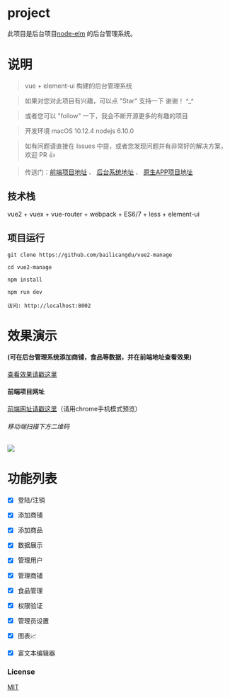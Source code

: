 
# project

此项目是后台项目[node-elm](https://github.com/bailicangdu/node-elm) 的后台管理系统。


# 说明

>  vue + element-ui 构建的后台管理系统

>  如果对您对此项目有兴趣，可以点 "Star" 支持一下 谢谢！ ^_^

>  或者您可以 "follow" 一下，我会不断开源更多的有趣的项目

>  开发环境 macOS 10.12.4  nodejs 6.10.0

>  如有问题请直接在 Issues 中提，或者您发现问题并有非常好的解决方案，欢迎 PR 👍

>  传送门：[前端项目地址](https://github.com/bailicangdu/vue2-elm)  、 [后台系统地址](https://github.com/bailicangdu/node-elm)  、 [原生APP项目地址](https://github.com/bailicangdu/RN-elm)



## 技术栈

vue2 + vuex + vue-router + webpack + ES6/7 + less + element-ui


## 项目运行


```
git clone https://github.com/bailicangdu/vue2-manage  

cd vue2-manage  

npm install

npm run dev 

访问: http://localhost:8002

```


# 效果演示

#### (可在后台管理系统添加商铺，食品等数据，并在前端地址查看效果)

[查看效果请戳这里](http://cangdu.org/manage/)


#### 前端项目网址
[前端网址请戳这里](http://cangdu.org:8001/)（请用chrome手机模式预览）

###### 移动端扫描下方二维码

![](https://github.com/bailicangdu/node-elm/blob/master/ewm.png)



# 功能列表

- [x] 登陆/注销
- [x] 添加商铺
- [x] 添加商品
- [x] 数据展示
- [x] 管理用户
- [x] 管理商铺
- [x] 食品管理
- [x] 权限验证
- [x] 管理员设置
- [x] 图表📈
- [x] 富文本编辑器


### License

[MIT](https://github.com/bailicangdu/vue2-manage/blob/master/LICENSE)
